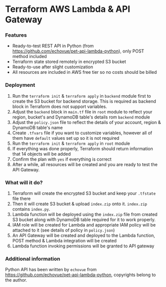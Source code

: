 # Terraform AWS Lambda & API Gateway

### Features

- Ready-to-test REST API in Python (from https://github.com/echovue/pet-api-lambda-python), only POST method included
- Terraform state stored remotely in encrypted S3 bucket
- Ready-to-use after slight customization
- All resources are included in AWS free tier so no costs should be billed

### Deployment

1. Run the `terraform init` & `terraform apply` in `backend` module first to create the S3 bucket for backend storage. This is required as backend block in Terraform does not support variables.
2. Adjust the `backend` block in `main.tf` file in `root` module to reflect your region, bucket's and DynamoDB table's details rom `backend` module
3. Adjust the `policy.json` file to reflect the details of your account, region & DynamoDB table's name
4. Create `.tfvars` file if you want to customize variables, however all of them have `default` values set up so it is not required
5. Run the `terraform init` & `terraform apply` in `root` module
6. If everything was done properly, Terraform should return information that 14 objects will be added
7. Confirm the plan with `yes` if everything is correct
8. After a while, all resources will be created and you are ready to test the API Gateway.

### What will it do?

1. Terraform will create the encrypted S3 bucket and keep your `.tfstate` file there
2. Then it will create S3 bucket & upload `index.zip` onto it. `index.zip` contains `index.py`.
3. Lambda function will be deployed using the `index.zip` file from created S3 bucket along with DynamoDB table required for it to work properly.
4. IAM role will be created for Lambda and appropriate IAM policy will be attached to it (see details of policy in `policy.json`)
5. An API Gateway will be created and deployed to the Lambda function, POST method & Lambda integration will be created
6. Lambda function invoking permissions will be granted to API gateway

### Additional information

Python API has been written by `echovue` from https://github.com/echovue/pet-api-lambda-python, copyrights belong to the author.
